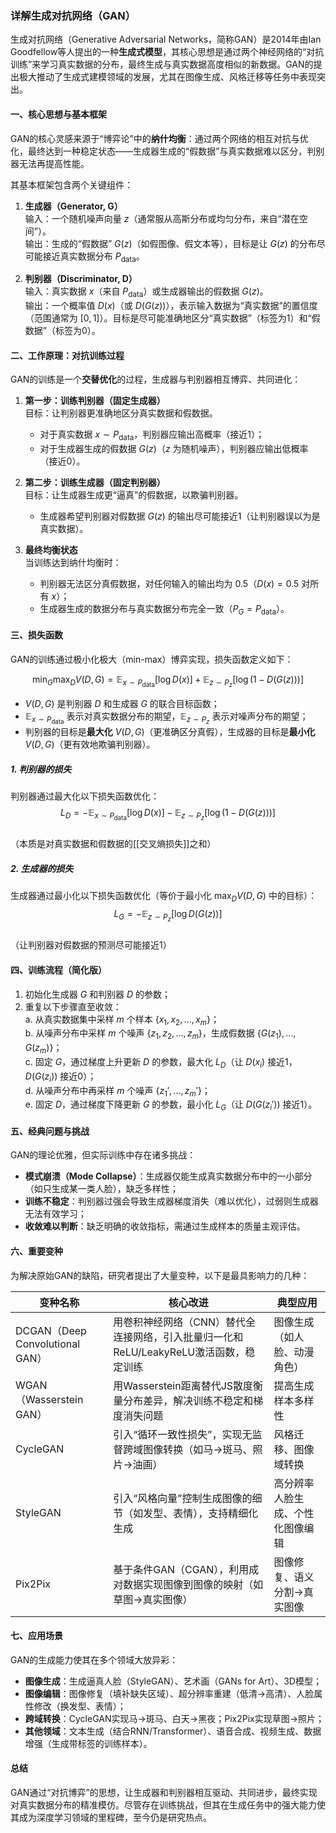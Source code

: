 ### 详解生成对抗网络（GAN）


生成对抗网络（Generative Adversarial Networks，简称GAN）是2014年由Ian Goodfellow等人提出的一种**生成式模型**，其核心思想是通过两个神经网络的“对抗训练”来学习真实数据的分布，最终生成与真实数据高度相似的新数据。GAN的提出极大推动了生成式建模领域的发展，尤其在图像生成、风格迁移等任务中表现突出。


#### 一、核心思想与基本框架
GAN的核心灵感来源于“博弈论”中的**纳什均衡**：通过两个网络的相互对抗与优化，最终达到一种稳定状态——生成器生成的“假数据”与真实数据难以区分，判别器无法再提高性能。

其基本框架包含两个关键组件：
1. **生成器（Generator, G）**  
   输入：一个随机噪声向量 $z$（通常服从高斯分布或均匀分布，来自“潜在空间”）。  
   输出：生成的“假数据” $G(z)$（如假图像、假文本等），目标是让 $G(z)$ 的分布尽可能接近真实数据分布 $P_{\text{data}}$。

2. **判别器（Discriminator, D）**  
   输入：真实数据 $x$（来自 $P_{\text{data}}$）或生成器输出的假数据 $G(z)$。  
   输出：一个概率值 $D(x)$（或 $D(G(z))$），表示输入数据为“真实数据”的置信度（范围通常为 $[0,1]$）。目标是尽可能准确地区分“真实数据”（标签为1）和“假数据”（标签为0）。


#### 二、工作原理：对抗训练过程
GAN的训练是一个**交替优化**的过程，生成器与判别器相互博弈、共同进化：

1. **第一步：训练判别器（固定生成器）**  
   目标：让判别器更准确地区分真实数据和假数据。  
   - 对于真实数据 $x \sim P_{\text{data}}$，判别器应输出高概率（接近1）；  
   - 对于生成器生成的假数据 $G(z)$（$z$ 为随机噪声），判别器应输出低概率（接近0）。  

2. **第二步：训练生成器（固定判别器）**  
   目标：让生成器生成更“逼真”的假数据，以欺骗判别器。  
   - 生成器希望判别器对假数据 $G(z)$ 的输出尽可能接近1（让判别器误以为是真实数据）。  

3. **最终均衡状态**  
   当训练达到纳什均衡时：  
   - 判别器无法区分真假数据，对任何输入的输出均为 $0.5$（$D(x) = 0.5$ 对所有 $x$）；  
   - 生成器生成的数据分布与真实数据分布完全一致（$P_G = P_{\text{data}}$）。  


#### 三、损失函数
GAN的训练通过极小化极大（min-max）博弈实现，损失函数定义如下：

$$
\min_{G} \max_{D} V(D, G) = \mathbb{E}_{x \sim P_{\text{data}}}[\log D(x)] + \mathbb{E}_{z \sim P_z}[\log (1 - D(G(z)))]
$$

- $V(D, G)$ 是判别器 $D$ 和生成器 $G$ 的联合目标函数；  
- $\mathbb{E}_{x \sim P_{\text{data}}}$ 表示对真实数据分布的期望，$\mathbb{E}_{z \sim P_z}$ 表示对噪声分布的期望；  
- 判别器的目标是**最大化** $V(D, G)$（更准确区分真假），生成器的目标是**最小化** $V(D, G)$（更有效地欺骗判别器）。  


##### 1. 判别器的损失
判别器通过最大化以下损失函数优化：  
$$
L_D = -\mathbb{E}_{x \sim P_{\text{data}}}[\log D(x)] - \mathbb{E}_{z \sim P_z}[\log (1 - D(G(z)))]
$$  
（本质是对真实数据和假数据的[[交叉熵损失]]之和）


##### 2. 生成器的损失
生成器通过最小化以下损失函数优化（等价于最小化 $\max_D V(D, G)$ 中的目标）：  
$$
L_G = -\mathbb{E}_{z \sim P_z}[\log D(G(z))]
$$  
（让判别器对假数据的预测尽可能接近1）


#### 四、训练流程（简化版）
1. 初始化生成器 $G$ 和判别器 $D$ 的参数；  
2. 重复以下步骤直至收敛：  
   a. 从真实数据集中采样 $m$ 个样本 $\{x_1, x_2, ..., x_m\}$；  
   b. 从噪声分布中采样 $m$ 个噪声 $\{z_1, z_2, ..., z_m\}$，生成假数据 $\{G(z_1), ..., G(z_m)\}$；  
   c. 固定 $G$，通过梯度上升更新 $D$ 的参数，最大化 $L_D$（让 $D(x_i)$ 接近1，$D(G(z_i))$ 接近0）；  
   d. 从噪声分布中再采样 $m$ 个噪声 $\{z_1', ..., z_m'\}$；  
   e. 固定 $D$，通过梯度下降更新 $G$ 的参数，最小化 $L_G$（让 $D(G(z_i'))$ 接近1）。  


#### 五、经典问题与挑战
GAN的理论优雅，但实际训练中存在诸多挑战：  
- **模式崩溃（Mode Collapse）**：生成器仅能生成真实数据分布中的一小部分（如只生成某一类人脸），缺乏多样性；  
- **训练不稳定**：判别器过强会导致生成器梯度消失（难以优化），过弱则生成器无法有效学习；  
- **收敛难以判断**：缺乏明确的收敛指标，需通过生成样本的质量主观评估。  


#### 六、重要变种
为解决原始GAN的缺陷，研究者提出了大量变种，以下是最具影响力的几种：

| 变种名称 | 核心改进 | 典型应用 |
|----------|----------|----------|
| DCGAN（Deep Convolutional GAN） | 用卷积神经网络（CNN）替代全连接网络，引入批量归一化和ReLU/LeakyReLU激活函数，稳定训练 | 图像生成（如人脸、动漫角色） |
| WGAN（Wasserstein GAN） | 用Wasserstein距离替代JS散度衡量分布差异，解决训练不稳定和梯度消失问题 | 提高生成样本多样性 |
| CycleGAN | 引入“循环一致性损失”，实现无监督跨域图像转换（如马→斑马、照片→油画） | 风格迁移、图像域转换 |
| StyleGAN | 引入“风格向量”控制生成图像的细节（如发型、表情），支持精细化生成 | 高分辨率人脸生成、个性化图像编辑 |
| Pix2Pix | 基于条件GAN（CGAN），利用成对数据实现图像到图像的映射（如草图→真实图像） | 图像修复、语义分割→真实图像 |


#### 七、应用场景
GAN的生成能力使其在多个领域大放异彩：  
- **图像生成**：生成逼真人脸（StyleGAN）、艺术画（GANs for Art）、3D模型；  
- **图像编辑**：图像修复（填补缺失区域）、超分辨率重建（低清→高清）、人脸属性修改（换发型、表情）；  
- **跨域转换**：CycleGAN实现马→斑马、白天→黑夜；Pix2Pix实现草图→照片；  
- **其他领域**：文本生成（结合RNN/Transformer）、语音合成、视频生成、数据增强（生成带标签的训练样本）。  


#### 总结
GAN通过“对抗博弈”的思想，让生成器和判别器相互驱动、共同进步，最终实现对真实数据分布的精准模仿。尽管存在训练挑战，但其在生成任务中的强大能力使其成为深度学习领域的里程碑，至今仍是研究热点。